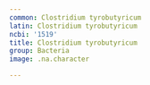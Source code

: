```yaml
---
common: Clostridium tyrobutyricum
latin: Clostridium tyrobutyricum
ncbi: '1519'
title: Clostridium tyrobutyricum
group: Bacteria
image: .na.character

---
```

